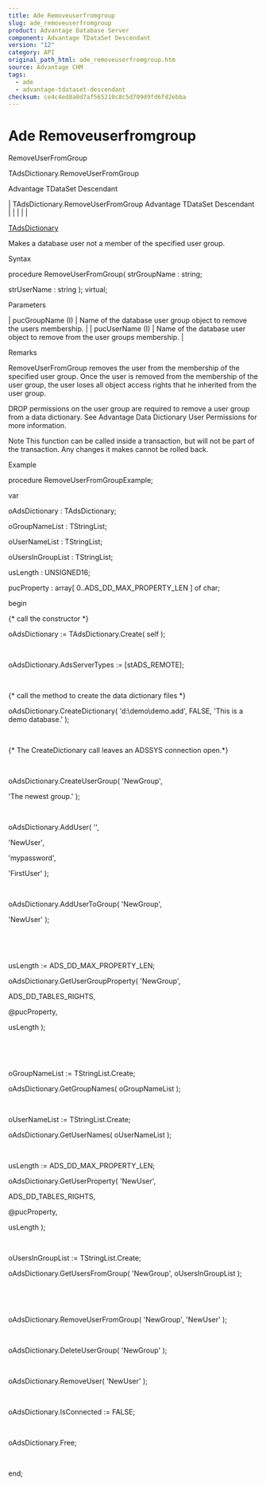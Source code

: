 ```yaml
---
title: Ade Removeuserfromgroup
slug: ade_removeuserfromgroup
product: Advantage Database Server
component: Advantage TDataSet Descendant
version: "12"
category: API
original_path_html: ade_removeuserfromgroup.htm
source: Advantage CHM
tags:
  - ade
  - advantage-tdataset-descendant
checksum: ce4c4ed8a0d7af565210c8c5d709d9fd6fd2ebba
---
```


# Ade Removeuserfromgroup

RemoveUserFromGroup

TAdsDictionary.RemoveUserFromGroup

Advantage TDataSet Descendant

| TAdsDictionary.RemoveUserFromGroup  Advantage TDataSet Descendant |  |  |  |  |

[TAdsDictionary](ade_tadsdictionary.md)

Makes a database user not a member of the specified user group.

Syntax

procedure RemoveUserFromGroup( strGroupName : string;

strUserName : string ); virtual;

Parameters

| pucGroupName (I) | Name of the database user group object to remove the users membership. |
| pucUserName (I) | Name of the database user object to remove from the user groups membership. |

Remarks

RemoveUserFromGroup removes the user from the membership of the specified user group. Once the user is removed from the membership of the user group, the user loses all object access rights that he inherited from the user group.

DROP permissions on the user group are required to remove a user group from a data dictionary. See Advantage Data Dictionary User Permissions for more information.

Note This function can be called inside a transaction, but will not be part of the transaction. Any changes it makes cannot be rolled back.

Example

procedure RemoveUserFromGroupExample;

var

oAdsDictionary : TAdsDictionary;

oGroupNameList : TStringList;

oUserNameList : TStringList;

oUsersInGroupList : TStringList;

usLength : UNSIGNED16;

pucProperty : array[ 0..ADS\_DD\_MAX\_PROPERTY\_LEN ] of char;

begin

{\* call the constructor \*}

oAdsDictionary := TAdsDictionary.Create( self );

 

oAdsDictionary.AdsServerTypes := [stADS\_REMOTE];

 

{\* call the method to create the data dictionary files \*}

oAdsDictionary.CreateDictionary( 'd:\demo\demo.add', FALSE, 'This is a demo database.' );

 

{\* The CreateDictionary call leaves an ADSSYS connection open.\*}

 

oAdsDictionary.CreateUserGroup( 'NewGroup',

'The newest group.' );

 

oAdsDictionary.AddUser( '',

'NewUser',

'mypassword',

'FirstUser' );

 

oAdsDictionary.AddUserToGroup( 'NewGroup',

'NewUser' );

 

 

usLength := ADS\_DD\_MAX\_PROPERTY\_LEN;

oAdsDictionary.GetUserGroupProperty( 'NewGroup',

ADS\_DD\_TABLES\_RIGHTS,

@pucProperty,

usLength );

 

 

oGroupNameList := TStringList.Create;

oAdsDictionary.GetGroupNames( oGroupNameList );

 

oUserNameList := TStringList.Create;

oAdsDictionary.GetUserNames( oUserNameList );

 

usLength := ADS\_DD\_MAX\_PROPERTY\_LEN;

oAdsDictionary.GetUserProperty( 'NewUser',

ADS\_DD\_TABLES\_RIGHTS,

@pucProperty,

usLength );

 

oUsersInGroupList := TStringList.Create;

oAdsDictionary.GetUsersFromGroup( 'NewGroup', oUsersInGroupList );

 

 

oAdsDictionary.RemoveUserFromGroup( 'NewGroup', 'NewUser' );

 

oAdsDictionary.DeleteUserGroup( 'NewGroup' );

 

oAdsDictionary.RemoveUser( 'NewUser' );

 

oAdsDictionary.IsConnected := FALSE;

 

oAdsDictionary.Free;

 

end;
